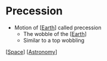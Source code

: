 # Precession

- Motion of [[Earth]] called precession
  - The wobble of the [[Earth]]
  - Similar to a top wobbling

[[Space]] [[Astronomy]]

[//begin]: # "Autogenerated link references for markdown compatibility"
[earth]: earth "Earth 🜨"
[space]: space "Space"
[astronomy]: astronomy "Astronomy"
[//end]: # "Autogenerated link references"